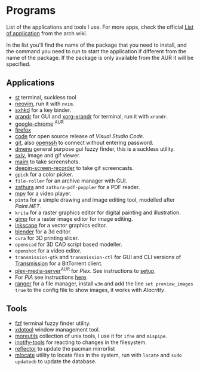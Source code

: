 # Programs
List of the applications and tools I use. For more apps, check the official [List of application](https://wiki.archlinux.org/index.php/List_of_applications) from the arch wiki.

In the list you'll find the name of the package that you need to install, and the command you need to run to start the application if different from the name of the package. If the package is only available from the AUR it will be specified.

## Applications
- [st](https://st.suckless.org/) terminal, suckless tool
- [neovim](https://wiki.archlinux.org/index.php/Neovim), run it with `nvim`.
- [sxhkd](https://wiki.archlinux.org/index.php/Sxhkd) for a key binder.
- [arandr](https://wiki.archlinux.org/index.php/Multihead#Configuration_using_arandr) for GUI and [xorg-xrandr](https://wiki.archlinux.org/index.php/Xrandr) for terminal, run it with `xrandr`.
- [google-chrome](https://wiki.archlinux.org/index.php/Chromium) <sup>AUR</sup>
- [firefox](https://wiki.archlinux.org/index.php/Firefox)
- [code](https://wiki.archlinux.org/index.php/Visual_Studio_Code) for open source release of *Visual Studio Code*.
- [git](https://wiki.archlinux.org/index.php/Git), also [openssh]() to connect without entering password.
- [dmenu](https://tools.suckless.org/dmenu/) general purpose gui fuzzy finder, this is a suckless utility.
- [sxiv](https://wiki.archlinux.org/index.php/Sxiv), image and gif viewer.
- [maim](https://github.com/naelstrof/maim) to take screenshots.
- [deepin-screen-recorder](https://www.deepin.org/en/original/deepin-screen-recorder/) to take gif screencasts.
- `gpick` for a color picker.
- `file-roller` for an archive manager with GUI.
- [zathura](https://wiki.archlinux.org/index.php/Zathura) and `zathura-pdf-poppler` for a PDF reader.
- [mpv](https://wiki.archlinux.org/index.php/Mpv) for a video player.
- `pinta` for a simple drawing and image editing tool, modelled after *Paint.NET*.
- `krita` for a raster graphics editor for digital painting and illustration.
- [gimp](https://wiki.archlinux.org/index.php/Gimp) for a raster image editor for image editing.
- [inkscape](https://wiki.archlinux.org/index.php/Inkscape) for a vector graphics editor.
- [blender](https://wiki.archlinux.org/index.php/Blender) for a 3d editor.
- `cura` for 3D printing slicer.
- `openscad` for 3D CAD script based modeller.
- `openshot` for a video editor.
- `transmission-gtk` and `transmission-ctl` for GUI and CLI versions of [Transmission](https://wiki.archlinux.org/index.php/Transmission) for a BitTorrent client.
- [plex-media-server](https://wiki.archlinux.org/index.php/Plex)<sup>AUR</sup> for *Plex*. See instructions to [setup](https://wiki.archlinux.org/index.php/Plex#Setup).
- For *PIA* see instructions [here](https://wiki.archlinux.org/index.php/Private_Internet_Access#Official_installation_script).
- [ranger](https://wiki.archlinux.org/index.php/Ranger) for a file manager, install `w3m` and add the line `set preview_images true` to the config file to show images, it works with *Alacritty*.

## Tools
- [fzf](https://github.com/junegunn/fzf) terminal fuzzy finder utility.
- [xdotool](https://jlk.fjfi.cvut.cz/arch/manpages/man/xdotool.1) window management tool.
- [moreutils](https://joeyh.name/code/moreutils/) collection of unix tools, I use it for `ifne` and `mispipe`.
- [inotify-tools](https://github.com/inotify-tools/inotify-tools/wiki) for reacting to changes in the filesystem.
- [reflector](https://wiki.archlinux.org/index.php/Reflector) to update the pacman mirrorlist
- [mlocate](https://wiki.archlinux.org/index.php/Mlocate) utility to locate files in the system, run with `locate` and `sudo updatedb` to update the database.
